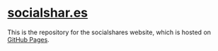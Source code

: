 # [socialshar.es](https://socialshar.es)

This is the repository for the socialshares website, which is hosted on [GitHub Pages](https://pages.github.com/).
